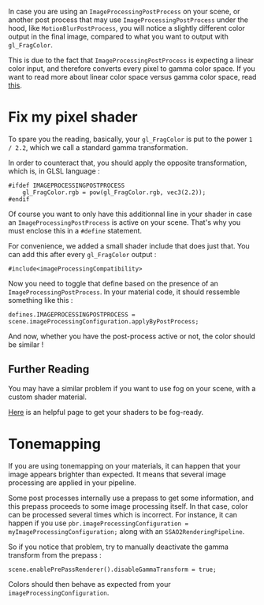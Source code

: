 In case you are using an `ImageProcessingPostProcess` on your scene, or another post process that may use `ImageProcessingPostProcess` under the hood, like `MotionBlurPostProcess`, you will notice a slightly different color output in the final image, compared to what you want to output with `gl_FragColor`.

This is due to the fact that `ImageProcessingPostProcess` is expecting a linear color input, and therefore converts every pixel to gamma color space. If you want to read more about linear color space versus gamma color space, read [this](https://en.wikipedia.org/wiki/Gamma_correction).

# Fix my pixel shader 

To spare you the reading, basically, your `gl_FragColor` is put to the power `1 / 2.2`, which we call a standard gamma transformation. 

In order to counteract that, you should apply the opposite transformation, which is, in GLSL language :  

```
#ifdef IMAGEPROCESSINGPOSTPROCESS 
    gl_FragColor.rgb = pow(gl_FragColor.rgb, vec3(2.2));
#endif
```

Of course you want to only have this additionnal line in your shader in case an `ImageProcessingPostProcess` is active on your scene. That's why you must enclose this in a `#define` statement.  

For convenience, we added a small shader include that does just that. You can add this after every `gl_FragColor` output : 

```
#include<imageProcessingCompatibility>
```

Now you need to toggle that define based on the presence of an `ImageProcessingPostProcess`.
In your material code, it should ressemble something like this : 

```
defines.IMAGEPROCESSINGPOSTPROCESS = scene.imageProcessingConfiguration.applyByPostProcess;
```

And now, whether you have the post-process active or not, the color should be similar !

## Further Reading

You may have a similar problem if you want to use fog on your scene, with a custom shader material. 

[Here](/How_To/Supporting_fog_with_ShaderMaterial) is an helpful page to get your shaders to be fog-ready.

# Tonemapping

If you are using tonemapping on your materials, it can happen that your image appears brighter than expected. It means that several image processing are applied in your pipeline.

Some post processes internally use a prepass to get some information, and this prepass proceeds to some image processing itself. In that case, color can be processed several times which is incorrect. For instance, it can happen if you use `pbr.imageProcessingConfiguration = myImageProcessingConfiguration;` along with an `SSAO2RenderingPipeline`.

So if you notice that problem, try to manually deactivate the gamma transform from the prepass : 
```
scene.enablePrePassRenderer().disableGammaTransform = true;
```

Colors should then behave as expected from your `imageProcessingConfiguration`.